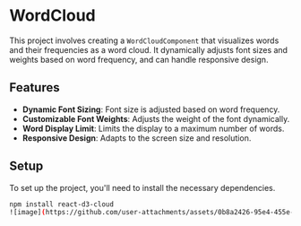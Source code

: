 # WordCloud

This project involves creating a `WordCloudComponent` that visualizes words and their frequencies as a word cloud. It dynamically adjusts font sizes and weights based on word frequency, and can handle responsive design.

## Features

- **Dynamic Font Sizing**: Font size is adjusted based on word frequency.
- **Customizable Font Weights**: Adjusts the weight of the font dynamically.
- **Word Display Limit**: Limits the display to a maximum number of words.
- **Responsive Design**: Adapts to the screen size and resolution.

## Setup

To set up the project, you'll need to install the necessary dependencies.

```bash
npm install react-d3-cloud
![image](https://github.com/user-attachments/assets/0b8a2426-95e4-455e-a3db-a3619f5b9633)

